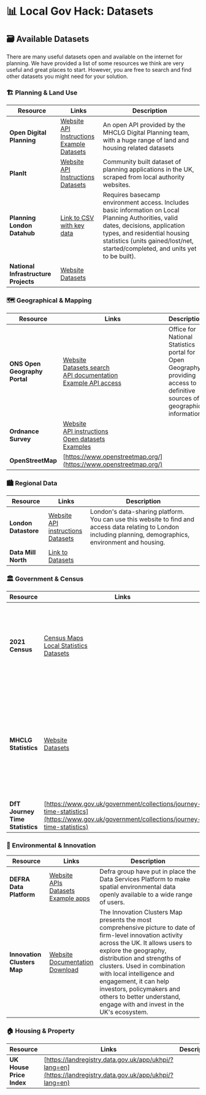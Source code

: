 # 📊 Local Gov Hack: Datasets

## 🗃️ Available Datasets

There are many useful datasets open and available on the internet for planning. We have provided a list of some resources we think are very useful and great places to start. However, you are free to search and find other datasets you might need for your solution.


### 🏗️ Planning & Land Use
| Resource | Links | Description |
|----------|-------|-------------|
| **Open Digital Planning** | [Website](https://example.com/odp)<br>[API Instructions](https://example.com/odp/api)<br>[Example](https://example.com/odp/example)<br>[Datasets](https://example.com/odp/datasets) | An open API provided by the MHCLG Digital Planning team, with a huge range of land and housing related datasets |
| **PlanIt** | [Website](https://example.com/planit)<br>[API Instructions](https://example.com/planit/api)<br>[Datasets](https://example.com/planit/datasets) | Community built dataset of planning applications in the UK, scraped from local authority websites. |
| **Planning London Datahub** | [Link to CSV with key data](https://example.com/pldhub) | Requires basecamp environment access. Includes basic information on Local Planning Authorities, valid dates, decisions, application types, and residential housing statistics (units gained/lost/net, started/completed, and units yet to be built). |
| **National Infrastructure Projects** | [Website](https://example.com/nip)<br>[Datasets](https://example.com/nip/datasets) | |

### 🗺️ Geographical & Mapping
| Resource | Links | Description |
|----------|-------|-------------|
| **ONS Open Geography Portal** | [Website](https://example.com/ons-geo)<br>[Datasets search](https://example.com/ons-geo/datasets)<br>[API documentation](https://example.com/ons-geo/api)<br>[Example API access](https://example.com/ons-geo/api-example) | Office for National Statistics portal for Open Geography, providing access to definitive sources of geographic information |
| **Ordnance Survey** | [Website](https://example.com/os)<br>[API instructions](https://example.com/os/api)<br>[Open datasets](https://example.com/os/datasets)<br>[Examples](https://example.com/os/examples) | |
| **OpenStreetMap** | [https://www.openstreetmap.org/](https://www.openstreetmap.org/) | |

### 🏙️ Regional Data
| Resource | Links | Description |
|----------|-------|-------------|
| **London Datastore** | [Website](https://example.com/london-data)<br>[API instructions](https://example.com/london-data/api)<br>[Datasets](https://example.com/london-data/datasets) | London's data-sharing platform. You can use this website to find and access data relating to London including planning, demographics, environment and housing. |
| **Data Mill North** | [Link to Datasets](https://example.com/dmn) | |

### 🏛️ Government & Census
| Resource | Links | Description |
|----------|-------|-------------|
| **2021 Census** | [Census Maps](https://example.com/census-maps)<br>[Local Statistics](https://example.com/census-stats)<br>[Datasets](https://example.com/census/datasets) | Interactive map tool that visualises Census 2021 data on different topics down to a local authority area and neighbourhood level. |
| **MHCLG Statistics** | [Website](https://example.com/mhclg)<br>[Datasets](https://example.com/mhclg/datasets) | MHCLG publishes statistics relating to deprivation, fire, housing and homelessness, local government finance, planning performance and land use. |
| **DfT Journey Time Statistics** | [https://www.gov.uk/government/collections/journey-time-statistics](https://www.gov.uk/government/collections/journey-time-statistics) | |

### 🌳 Environmental & Innovation
| Resource | Links | Description |
|----------|-------|-------------|
| **DEFRA Data Platform** | [Website](https://example.com/defra)<br>[APIs](https://example.com/defra/api)<br>[Datasets](https://example.com/defra/datasets)<br>[Example apps](https://example.com/defra/apps) | Defra group have put in place the Data Services Platform to make spatial environmental data openly available to a wide range of users. |
| **Innovation Clusters Map** | [Website](https://example.com/icm)<br>[Documentation](https://example.com/icm/docs)<br>[Download](https://example.com/icm/download) | The Innovation Clusters Map presents the most comprehensive picture to date of firm-level innovation activity across the UK. It allows users to explore the geography, distribution and strengths of clusters. Used in combination with local intelligence and engagement, it can help investors, policymakers and others to better understand, engage with and invest in the UK's ecosystem. |

### 🏠 Housing & Property
| Resource | Links | Description |
|----------|-------|-------------|
| **UK House Price Index** | [https://landregistry.data.gov.uk/app/ukhpi/?lang=en](https://landregistry.data.gov.uk/app/ukhpi/?lang=en) | |

